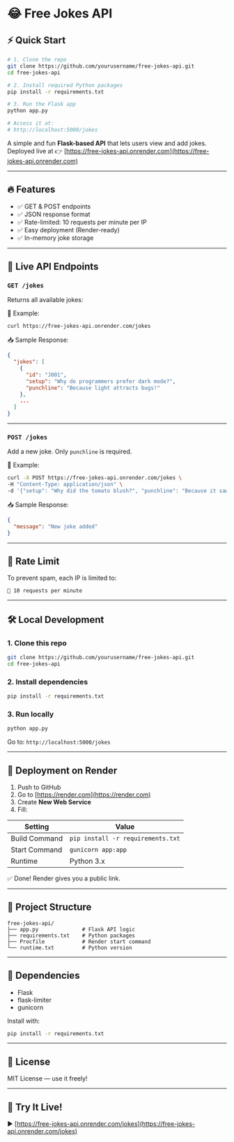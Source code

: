 
# 😂 Free Jokes API

## ⚡ Quick Start

```bash
# 1. Clone the repo
git clone https://github.com/yourusername/free-jokes-api.git
cd free-jokes-api

# 2. Install required Python packages
pip install -r requirements.txt

# 3. Run the Flask app
python app.py

# Access it at:
# http://localhost:5000/jokes
```


A simple and fun **Flask-based API** that lets users view and add jokes.  
Deployed live at 👉 [https://free-jokes-api.onrender.com](https://free-jokes-api.onrender.com)

---

## 🔥 Features

- ✅ GET & POST endpoints
- ✅ JSON response format
- ✅ Rate-limited: 10 requests per minute per IP
- ✅ Easy deployment (Render-ready)
- ✅ In-memory joke storage

---

## 📡 Live API Endpoints

### `GET /jokes`

Returns all available jokes:

📌 Example:  
```bash
curl https://free-jokes-api.onrender.com/jokes
```

📥 Sample Response:
```json
{
  "jokes": [
    {
      "id": "J001",
      "setup": "Why do programmers prefer dark mode?",
      "punchline": "Because light attracts bugs!"
    },
    ...
  ]
}
```

---

### `POST /jokes`

Add a new joke. Only `punchline` is required.

📌 Example:
```bash
curl -X POST https://free-jokes-api.onrender.com/jokes \
-H "Content-Type: application/json" \
-d '{"setup": "Why did the tomato blush?", "punchline": "Because it saw the salad dressing."}'
```

📥 Sample Response:
```json
{
  "message": "New joke added"
}
```

---

## 🚫 Rate Limit

To prevent spam, each IP is limited to:

```
🔁 10 requests per minute
```

---

## 🛠️ Local Development

### 1. Clone this repo

```bash
git clone https://github.com/yourusername/free-jokes-api.git
cd free-jokes-api
```

### 2. Install dependencies

```bash
pip install -r requirements.txt
```

### 3. Run locally

```bash
python app.py
```

Go to: `http://localhost:5000/jokes`

---

## 🚀 Deployment on Render

1. Push to GitHub
2. Go to [https://render.com](https://render.com)
3. Create **New Web Service**
4. Fill:

| Setting         | Value                          |
|----------------|--------------------------------|
| Build Command  | `pip install -r requirements.txt` |
| Start Command  | `gunicorn app:app`             |
| Runtime        | Python 3.x                     |

✅ Done! Render gives you a public link.

---

## 📁 Project Structure

```
free-jokes-api/
├── app.py              # Flask API logic
├── requirements.txt    # Python packages
├── Procfile            # Render start command
└── runtime.txt         # Python version
```

---

## 📃 Dependencies

- Flask
- flask-limiter
- gunicorn

Install with:
```bash
pip install -r requirements.txt
```

---

## 📄 License

MIT License — use it freely!

---

## 👋 Try It Live!

▶️ [https://free-jokes-api.onrender.com/jokes](https://free-jokes-api.onrender.com/jokes)
